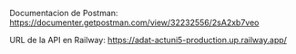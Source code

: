 Documentacion de Postman: https://documenter.getpostman.com/view/32232556/2sA2xb7veo

URL de la API en Railway: https://adat-actuni5-production.up.railway.app/

